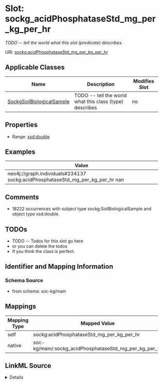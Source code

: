 

# Slot: sockg_acidPhosphataseStd_mg_per_kg_per_hr


_TODO -- tell the world what this slot (predicate) describes._





URI: [sockg:acidPhosphataseStd_mg_per_kg_per_hr](http://www.semanticweb.org/sockg/ontologies/2024/0/soil-carbon-ontology/acidPhosphataseStd_mg_per_kg_per_hr)



<!-- no inheritance hierarchy -->





## Applicable Classes

| Name | Description | Modifies Slot |
| --- | --- | --- |
| [SockgSoilBiologicalSample](../classes/SockgSoilBiologicalSample.md) | TODO -- tell the world what this class (type) describes |  no  |







## Properties

* Range: [xsd:double](http://www.w3.org/2001/XMLSchema#double)






## Examples

| Value |
| --- |
| neo4j://graph.individuals#234137 sockg:acidPhosphataseStd_mg_per_kg_per_hr nan |

## Comments

* 18222 occurrences with subject type sockg:SoilBiologicalSample and object type xsd:double.

## TODOs

* TODO -- Todos for this slot go here
* or you can delete the todos
* if you think the class is perfect.

## Identifier and Mapping Information







### Schema Source


* from schema: soc-kg/main




## Mappings

| Mapping Type | Mapped Value |
| ---  | ---  |
| self | sockg:acidPhosphataseStd_mg_per_kg_per_hr |
| native | soc-kg/main/:sockg_acidPhosphataseStd_mg_per_kg_per_hr |




## LinkML Source

<details>
```yaml
name: sockg_acidPhosphataseStd_mg_per_kg_per_hr
description: TODO -- tell the world what this slot (predicate) describes.
todos:
- TODO -- Todos for this slot go here
- or you can delete the todos
- if you think the class is perfect.
comments:
- 18222 occurrences with subject type sockg:SoilBiologicalSample and object type xsd:double.
examples:
- value: neo4j://graph.individuals#234137 sockg:acidPhosphataseStd_mg_per_kg_per_hr
    nan
from_schema: soc-kg/main
rank: 1000
slot_uri: sockg:acidPhosphataseStd_mg_per_kg_per_hr
alias: sockg_acidPhosphataseStd_mg_per_kg_per_hr
domain_of:
- sockg_SoilBiologicalSample
range: double

```
</details>
